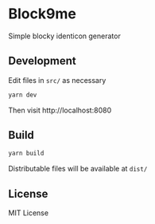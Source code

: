 # Block9me

Simple blocky identicon generator

## Development
Edit files in `src/` as necessary
```bash
yarn dev
```
Then visit http://localhost:8080

## Build
```bash
yarn build
```
Distributable files will be available at `dist/`

## License
MIT License
